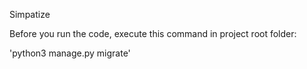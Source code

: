 Simpatize

Before you run the code, execute this command in project root folder:

'python3 manage.py migrate'


